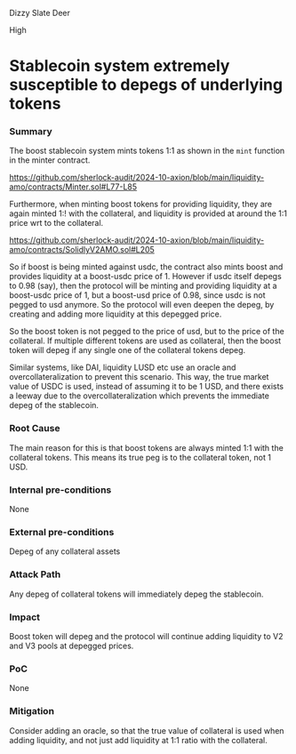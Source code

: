 Dizzy Slate Deer

High

# Stablecoin system extremely susceptible to depegs of underlying tokens

### Summary

The boost stablecoin system mints tokens 1:1 as shown in the `mint` function in the minter contract.

https://github.com/sherlock-audit/2024-10-axion/blob/main/liquidity-amo/contracts/Minter.sol#L77-L85

Furthermore, when minting boost tokens for providing liquidity, they are again minted 1:! with the collateral, and liquidity is provided at around the 1:1 price wrt to the collateral.

https://github.com/sherlock-audit/2024-10-axion/blob/main/liquidity-amo/contracts/SolidlyV2AMO.sol#L205

So if boost is being minted against usdc, the contract also mints boost and provides liquidity at a boost-usdc price of 1. However if usdc itself depegs to 0.98 (say), then the protocol will be minting and providing liquidity at a boost-usdc price of 1, but a boost-usd price of 0.98, since usdc is not pegged to usd anymore. So the protocol will even deepen the depeg, by creating and adding more liquidity at this depegged price.

So the boost token is not pegged to the price of usd, but to the price of the collateral. If multiple different tokens are used as collateral, then the boost token will depeg if any single one of the collateral tokens depeg.

Similar systems, like DAI, liquidity LUSD etc use an oracle and overcollateralization to prevent this scenario. This way, the true market value of USDC is used, instead of assuming it to be 1 USD, and there exists a leeway due to the overcollateralization which prevents the immediate depeg of the stablecoin.

### Root Cause

The main reason for this is that boost tokens are always minted 1:1 with the collateral tokens. This means its true peg is to the collateral token, not 1 USD.

### Internal pre-conditions

None

### External pre-conditions

Depeg of any collateral assets

### Attack Path

Any depeg of collateral tokens will immediately depeg the stablecoin.

### Impact

Boost token will depeg and the protocol will continue adding liquidity to V2 and V3 pools at depegged prices.

### PoC

None

### Mitigation

Consider adding an oracle, so that the true value of collateral is used when adding liquidity, and not just add liquidity at 1:1 ratio with the collateral.
